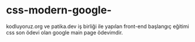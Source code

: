 # css-modern-google-
kodluyoruz.org ve patika.dev iş birliği ile yapılan front-end başlangıç eğitimi css son ödevi olan google main page ödevimdir.

